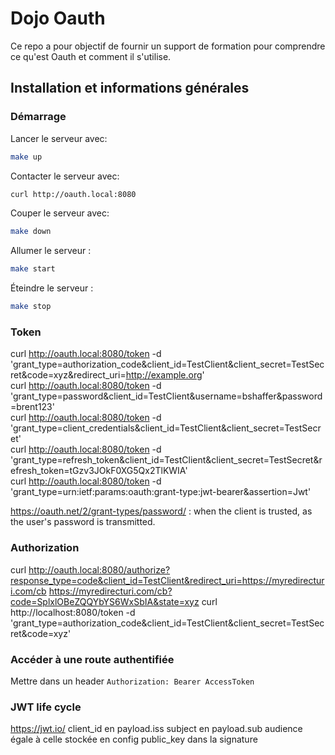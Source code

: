 # Dojo Oauth
Ce repo a pour objectif de fournir un support de formation pour comprendre ce qu'est Oauth et comment il s'utilise.

## Installation et informations générales
### Démarrage

Lancer le serveur avec:
```sh
make up
```

Contacter le serveur avec:
```sh
curl http://oauth.local:8080
```

Couper le serveur avec:
```sh
make down
```

Allumer le serveur :
```sh
make start
```

Éteindre le serveur :
```sh
make stop
```

### Token
curl http://oauth.local:8080/token -d 'grant_type=authorization_code&client_id=TestClient&client_secret=TestSecret&code=xyz&redirect_uri=http://example.org'  
curl http://oauth.local:8080/token -d 'grant_type=password&client_id=TestClient&username=bshaffer&password=brent123'  
curl http://oauth.local:8080/token -d 'grant_type=client_credentials&client_id=TestClient&client_secret=TestSecret'  
curl http://oauth.local:8080/token -d 'grant_type=refresh_token&client_id=TestClient&client_secret=TestSecret&refresh_token=tGzv3JOkF0XG5Qx2TlKWIA'  
curl http://oauth.local:8080/token -d 'grant_type=urn:ietf:params:oauth:grant-type:jwt-bearer&assertion=Jwt'  

https://oauth.net/2/grant-types/password/ : when the client is trusted, as the user's password is transmitted.

### Authorization
curl http://oauth.local:8080/authorize?response_type=code&client_id=TestClient&redirect_uri=https://myredirecturi.com/cb
https://myredirecturi.com/cb?code=SplxlOBeZQQYbYS6WxSbIA&state=xyz
curl http://localhost:8080/token -d 'grant_type=authorization_code&client_id=TestClient&client_secret=TestSecret&code=xyz'

### Accéder à une route authentifiée
Mettre dans un header `Authorization: Bearer AccessToken`

### JWT life cycle
https://jwt.io/
client_id en payload.iss
subject en payload.sub
audience égale à celle stockée en config
public_key dans la signature
